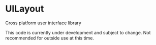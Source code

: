 # UILayout
Cross platform user interface library

This code is currently under development and subject to change. Not recommended for outside use at this time.
